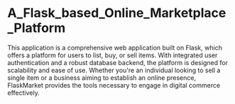 # A_Flask_based_Online_Marketplace_Platform
This application is a comprehensive web application built on Flask, which offers a platform for users to list, buy, or sell items. With integrated user authentication and a robust database backend, the platform is designed for scalability and ease of use. Whether you're an individual looking to sell a single item or a business aiming to establish an online presence, FlaskMarket provides the tools necessary to engage in digital commerce effectively.
